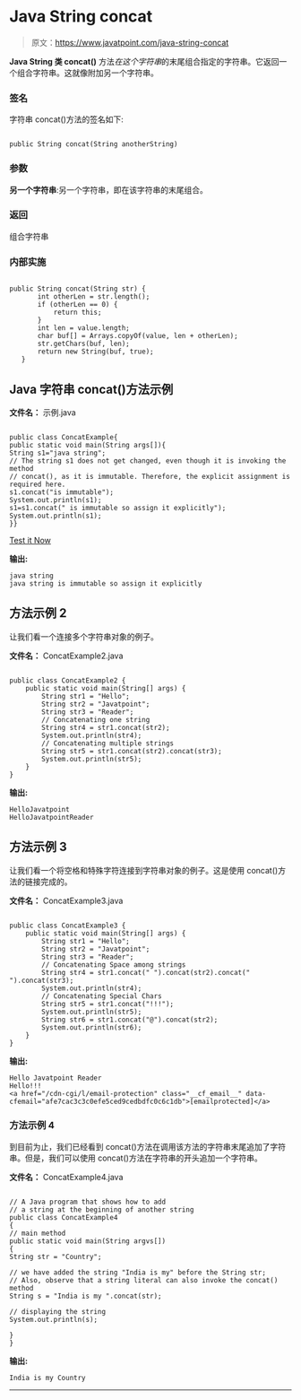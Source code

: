 # Java String concat

> 原文：<https://www.javatpoint.com/java-string-concat>

**Java String 类 concat()** 方法*在这个字符串*的末尾组合指定的字符串。它返回一个组合字符串。这就像附加另一个字符串。

### 签名

字符串 concat()方法的签名如下:

```

public String concat(String anotherString)  

```

### 参数

**另一个字符串**:另一个字符串，即在该字符串的末尾组合。

### 返回

组合字符串

### 内部实施

```

public String concat(String str) {  
       int otherLen = str.length();  
       if (otherLen == 0) {  
           return this;  
       }  
       int len = value.length;  
       char buf[] = Arrays.copyOf(value, len + otherLen);  
       str.getChars(buf, len);  
       return new String(buf, true);  
   }  

```

## Java 字符串 concat()方法示例

**文件名：** 示例.java

```

public class ConcatExample{  
public static void main(String args[]){  
String s1="java string";  
// The string s1 does not get changed, even though it is invoking the method    
// concat(), as it is immutable. Therefore, the explicit assignment is required here.
s1.concat("is immutable");  
System.out.println(s1);  
s1=s1.concat(" is immutable so assign it explicitly");  
System.out.println(s1);  
}}  

```

[Test it Now](https://www.javatpoint.com/opr/test.jsp?filename=ConcatExample)

**输出:**

```
java string
java string is immutable so assign it explicitly

```

## 方法示例 2

让我们看一个连接多个字符串对象的例子。

**文件名：** ConcatExample2.java

```

public class ConcatExample2 {
	public static void main(String[] args) {	
		String str1 = "Hello";
		String str2 = "Javatpoint";
		String str3 = "Reader";
		// Concatenating one string 
		String str4 = str1.concat(str2);		
		System.out.println(str4);
		// Concatenating multiple strings
		String str5 = str1.concat(str2).concat(str3);
		System.out.println(str5);
	}
}

```

**输出:**

```
HelloJavatpoint
HelloJavatpointReader

```

## 方法示例 3

让我们看一个将空格和特殊字符连接到字符串对象的例子。这是使用 concat()方法的链接完成的。

**文件名：** ConcatExample3.java

```

public class ConcatExample3 {
	public static void main(String[] args) {
		String str1 = "Hello";
		String str2 = "Javatpoint";
		String str3 = "Reader";
		// Concatenating Space among strings
		String str4 = str1.concat(" ").concat(str2).concat(" ").concat(str3);
		System.out.println(str4);		
		// Concatenating Special Chars		
		String str5 = str1.concat("!!!");
		System.out.println(str5);		
		String str6 = str1.concat("@").concat(str2);
		System.out.println(str6);
	}
}

```

**输出:**

```
Hello Javatpoint Reader
Hello!!!
<a href="/cdn-cgi/l/email-protection" class="__cf_email__" data-cfemail="afe7cac3c3c0efe5ced9cedbdfc0c6c1db">[emailprotected]</a>

```

### 方法示例 4

到目前为止，我们已经看到 concat()方法在调用该方法的字符串末尾追加了字符串。但是，我们可以使用 concat()方法在字符串的开头追加一个字符串。

**文件名：** ConcatExample4.java

```

// A Java program that shows how to add 
// a string at the beginning of another string
public class ConcatExample4
{
// main method
public static void main(String argvs[])
{
String str = "Country";

// we have added the string "India is my" before the String str;
// Also, observe that a string literal can also invoke the concat() method
String s = "India is my ".concat(str);

// displaying the string
System.out.println(s);

}
}

```

**输出:**

```
India is my Country

```

* * *
